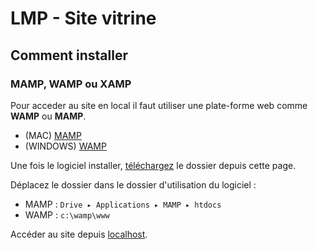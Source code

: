 # LMP - Site vitrine

## Comment installer

### MAMP, WAMP ou XAMP

Pour acceder au site en local il faut utiliser une plate-forme web comme **WAMP** ou **MAMP**.

-   (MAC) [MAMP](https://www.mamp.info/en/downloads/)
-   (WINDOWS) [WAMP](https://www.wampserver.com/)

Une fois le logiciel installer, [téléchargez](https://github.com/pagesti-dev/LMP/archive/master.zip) le dossier depuis cette page.

Déplacez le dossier dans le dossier d'utilisation du logiciel :

-   MAMP : `Drive⁩ ▸ ⁨Applications⁩ ▸ ⁨MAMP ▸ htdocs⁩`
-   WAMP : `c:\wamp\www⁩`

Accéder au site depuis [localhost](http://localhost:8888/LMP-master/public).
